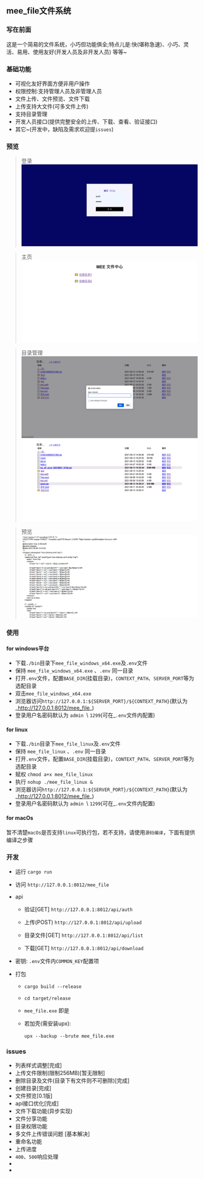 
## mee_file文件系统

### 写在前面

  这是一个简易的文件系统，小巧但功能俱全;特点儿是:快(堪称急速)、小巧、灵活、易用、使用友好(开发人员及非开发人员) 等等~
  
  
### 基础功能
+ 可视化友好界面方便非用户操作
+ 权限控制:支持管理人员及非管理人员
+ 文件上传、文件预览、文件下载
+ 上传支持大文件(可多文件上传)
+ 支持目录管理
+ 开发人员接口(提供完整安全的上传、下载、查看、验证接口)
+ 其它~(开发中，缺陷及需求欢迎提`issues`)

### 预览
>登录
![1](./document/1.png)

>主页
![2](./document/2.png)

>目录管理
![3](./document/3.png)
![4](./document/4.png)

>预览
![5](./document/5.png)

### 使用
#### for windows平台
+ 下载`./bin`目录下`mee_file_windows_x64.exe`及`.env`文件
+ 保持 `mee_file_windows_x64.exe` 、`.env` 同一目录
+ 打开`.env`文件，配置`BASE_DIR`(挂载目录)，`CONTEXT_PATH`、`SERVER_PORT`等为选配目录
+ 双击`mee_file_windows_x64.exe`
+ 浏览器访问`http://127.0.0.1:${SERVER_PORT}/${CONTEXT_PATH}`(默认为_http://127.0.0.1:8012/mee_file_)
+ 登录用户名密码默认为 `admin `\ `1299`(可在_`.env`文件内配置)

#### for linux
+ 下载`./bin`目录下`mee_file_linux`及`.env`文件
+ 保持 `mee_file_linux` 、`.env` 同一目录
+ 打开`.env`文件，配置`BASE_DIR`(挂载目录)，`CONTEXT_PATH`、`SERVER_PORT`等为选配目录
+ 赋权 `chmod a+x mee_file_linux`
+ 执行 `nohup ./mee_file_linux &`
+ 浏览器访问`http://127.0.0.1:${SERVER_PORT}/${CONTEXT_PATH}`(默认为_http://127.0.0.1:8012/mee_file_)
+ 登录用户名密码默认为 `admin `\ `1299`(可在_`.env`文件内配置)

#### for macOs
  
  暂不清楚`macOs`是否支持`linux`可执行包，若不支持，请使用`源码编译`，下面有提供编译之步骤
  
### 开发
+ 运行
  `cargo run`
  
+ 访问
  `http://127.0.0.1:8012/mee_file`
  
+ api
  - 验证[GET]
  `http://127.0.0.1:8012/api/auth`
  
  - 上传(POST)
  `http://127.0.0.1:8012/api/upload`
  
  - 目录文件[GET]
  `http://127.0.0.1:8012/api/list`
  
  - 下载[GET]
  `http://127.0.0.1:8012/api/download`
  
+ 密钥: `.env`文件内`COMMON_KEY`配置项

+ 打包
  - `cargo build --release`
  - `cd target/release`
  - `mee_file.exe` 即是
  
  - 若加壳(需安装upx): 
  
    `upx --backup --brute mee_file.exe`

### issues
+ 列表样式调整[完成]
+ 上传文件限制(限制256MB)[暂无限制]
+ 删除目录及文件(目录下有文件则不可删除)[完成]
+ 创建目录[完成]
+ 文件预览[0.1版]
+ api接口优化[完成]
+ 文件下载功能(异步实现)
+ 文件分享功能
+ 目录权限功能
+ 多文件上传错误问题 [基本解决]
+ 重命名功能
+ 上传进度
+ `400`、`500`响应处理
+ 
+ 